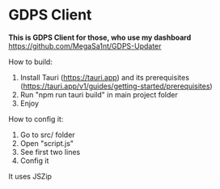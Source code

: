 # GDPS Client

**This is GDPS Client for those, who use my dashboard**
https://github.com/MegaSa1nt/GDPS-Updater

How to build:
1. Install Tauri (https://tauri.app) and its prerequisites (https://tauri.app/v1/guides/getting-started/prerequisites)
2. Run "npm run tauri build" in main project folder
3. Enjoy

How to config it:
1. Go to src/ folder
2. Open "script.js"
3. See first two lines
4. Config it

It uses JSZip